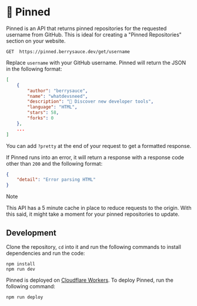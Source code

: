 # 📌 Pinned

Pinned is an API that returns pinned repositories for the requested username from GitHub. This is ideal for creating a "Pinned Repositories" section on your website.

```http
GET  https://pinned.berrysauce.dev/get/username
```

Replace `username` with your GitHub username. Pinned will return the JSON in the following format:

```json
[
    { 
        "author": "berrysauce",
        "name": "whatdevsneed",
        "description": "🧰 Discover new developer tools",
        "language": "HTML",
        "stars": 58,
        "forks": 0
    },
    ...
]
```

You can add `?pretty` at the end of your request to get a formatted response.

If Pinned runs into an error, it will return a response with a response code other than `200` and the following format:

```json
{
    "detail": "Error parsing HTML"
}
```

> [!NOTE]  
> This API has a 5 minute cache in place to reduce requests to the origin. With this said, it might take a moment for your pinned repositories to update.

## Development

Clone the repository, `cd` into it and run the following commands to install dependencies and run the code:

```
npm install
npm run dev
```

Pinned is deployed on [Cloudflare Workers](https://workers.cloudflare.com/). To deploy Pinned, run the following command:

```
npm run deploy
```
